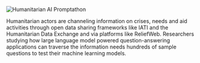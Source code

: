 ![Humanitarian AI Promptathon](https://github.com/Partnership-on-Generative-AI/Workspace/blob/main/media/Promptathon_github.png)

Humanitarian actors are channeling information on crises, needs and aid activities through open data sharing frameworks like IATI and the Humanitarian Data Exchange and via platforms like ReliefWeb. Researchers studying how large language model powered question-answering applications can traverse the information needs hundreds of sample questions to test their machine learning models.
